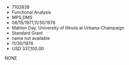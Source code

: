 * 7102839
* Functional Analysis
* MPS,DMS
* 06/15/1971,11/30/1976
* Mahlon Day, University of Illinois at Urbana-Champaign
* Standard Grant
*   name not available
* 11/30/1976
* USD 337,100.00

NONE